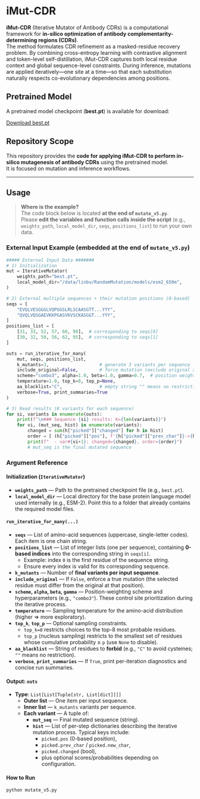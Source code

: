 # iMut-CDR

**iMut-CDR** (Iterative Mutator of Antibody CDRs) is a computational framework for **in-silico optimization of antibody complementarity-determining regions (CDRs)**.  
The method formulates CDR refinement as a masked-residue recovery problem. By combining cross-entropy learning with contrastive alignment and token-level self-distillation, iMut-CDR captures both local residue context and global sequence-level constraints. During inference, mutations are applied iteratively—one site at a time—so that each substitution naturally respects co-evolutionary dependencies among positions.

## Pretrained Model

A pretrained model checkpoint (**best.pt**) is available for download:

[Download best.pt](https://drive.google.com/file/d/1mLfoSNwKDw0c9Fmc1ajxK7nrHLgFSKp-/view?usp=sharing)

## Repository Scope

This repository provides the **code for applying iMut-CDR to perform in-silico mutagenesis of antibody CDRs** using the pretrained model.  
It is focused on mutation and inference workflows.

---

## Usage

> **Where is the example?**  
> The code block below is located **at the end of `mutate_v5.py`**.  
> Please **edit the variables and function calls inside the script** (e.g., `weights_path`, `local_model_dir`, `seqs`, `positions_list`) to run your own data.

### External Input Example (embedded at the end of `mutate_v5.py`)
```python
##### External Input Data #######
# 1) Initialization
mut = IterativeMutator(
    weights_path="best.pt",
    local_model_dir="/data/linbu/RandomMutation/models/esm2_650m",
)

# 2) External multiple sequences + their mutation positions (0-based)
seqs = [
    "EVQLVESGGGLVQPGGSLRLSCAASGTT...YYY",
    "QVQLVQSGAEVKKPGASVKVSCKASGGT...YYY",
]
positions_list = [
    [31, 33, 52, 57, 60, 98],  # corresponding to seqs[0]
    [30, 32, 50, 56, 62, 95],  # corresponding to seqs[1]
]

outs = run_iterative_for_many(
    mut, seqs, positions_list,
    k_mutants=3,                   # generate 3 variants per sequence
    include_original=False,        # force mutation (exclude original amino acid)
    scheme="combo3", alpha=1.0, beta=1.0, gamma=0.7,  # position weighting scheme
    temperature=1.0, top_k=8, top_p=None,
    aa_blacklist="C",              # empty string "" means no restriction
    verbose=True, print_summaries=True
)

# 3) Read results (K variants for each sequence)
for si, variants in enumerate(outs):
    print(f"\n### Sequence {si} results: K={len(variants)}")
    for vi, (mut_seq, hist) in enumerate(variants):
        changed = sum(h["picked"]["changed"] for h in hist)
        order = [ (h["picked"]["pos"], f'{h["picked"]["prev_char"]}->{h["picked"]["new_char"]}') for h in hist if h["picked"]["changed"] ]
        print(f"  - var#{vi+1}: changed={changed}, order={order}")
        # mut_seq is the final mutated sequence
```

### Argument Reference

#### Initialization (`IterativeMutator`)
- **`weights_path`** — Path to the pretrained checkpoint file (e.g., `best.pt`).
- **`local_model_dir`** — Local directory for the base protein language model used internally (e.g., ESM-2). Point this to a folder that already contains the required model files.

#### `run_iterative_for_many(...)`
- **`seqs`** — List of amino-acid sequences (uppercase, single-letter codes). Each item is one chain string.
- **`positions_list`** — List of integer lists (one per sequence), containing **0-based indices** into the corresponding string in `seqs[i]`.
  - Example: index `0` is the first residue of the sequence string.
  - Ensure every index is valid for its corresponding sequence.
- **`k_mutants`** — Number of **final variants per input sequence**.
- **`include_original`** — If `False`, enforce a true mutation (the selected residue must differ from the original at that position).
- **`scheme`, `alpha`, `beta`, `gamma`** — Position-weighting scheme and hyperparameters (e.g., `"combo3"`). These control site prioritization during the iterative process.
- **`temperature`** — Sampling temperature for the amino-acid distribution (higher ⇒ more exploratory).
- **`top_k`**, **`top_p`** — Optional sampling constraints.
  - `top_k=8` restricts choices to the top-8 most probable residues.
  - `top_p` (nucleus sampling) restricts to the smallest set of residues whose cumulative probability ≥ `p` (use `None` to disable).
- **`aa_blacklist`** — String of residues to **forbid** (e.g., `"C"` to avoid cysteines; `""` means no restriction).
- **`verbose`**, **`print_summaries`** — If `True`, print per-iteration diagnostics and concise run summaries.

#### Output: `outs`
- **Type**: `List[List[Tuple[str, List[dict]]]]`
  - **Outer list** — One item per input sequence.
  - **Inner list** — `k_mutants` variants per sequence.
  - **Each variant** — A tuple of:
    - **`mut_seq`** — Final mutated sequence (string).
    - **`hist`** — List of per-step dictionaries describing the iterative mutation process. Typical keys include:
      - `picked.pos` (0-based position),
      - `picked.prev_char` / `picked.new_char`,
      - `picked.changed` (bool),
      - plus optional scores/probabilities depending on configuration.

#### How to Run
```bash
python mutate_v5.py
